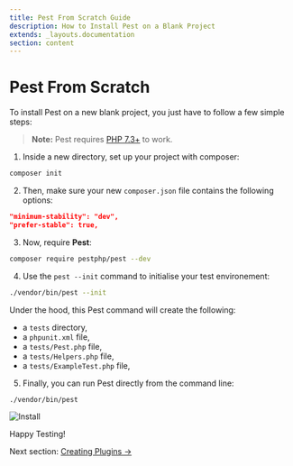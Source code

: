 ```yaml
---
title: Pest From Scratch Guide
description: How to Install Pest on a Blank Project
extends: _layouts.documentation
section: content
---
```


# Pest From Scratch

To install Pest on a new blank project, you just have to follow a few simple steps:

> **Note:** Pest requires [PHP 7.3+](https://php.net/releases/) to work.

1. Inside a new directory, set up your project with composer:

```bash
composer init
```

2. Then, make sure your new `composer.json` file contains the following options:

```json
"minimum-stability": "dev",
"prefer-stable": true,
```

3. Now, require **Pest**:

```bash
composer require pestphp/pest --dev
```

4. Use the `pest --init` command to initialise your test environement:

```bash
./vendor/bin/pest --init
```

Under the hood, this Pest command will create the following:

- a `tests` directory,
- a `phpunit.xml` file,
- a `tests/Pest.php` file,
- a `tests/Helpers.php` file,
- a `tests/ExampleTest.php` file,

5. Finally, you can run Pest directly from the command line:

```bash
./vendor/bin/pest
```

![Install](/assets/img/pestinit.png)

Happy Testing!

Next section: [Creating Plugins →](/docs/guides/plugins)
